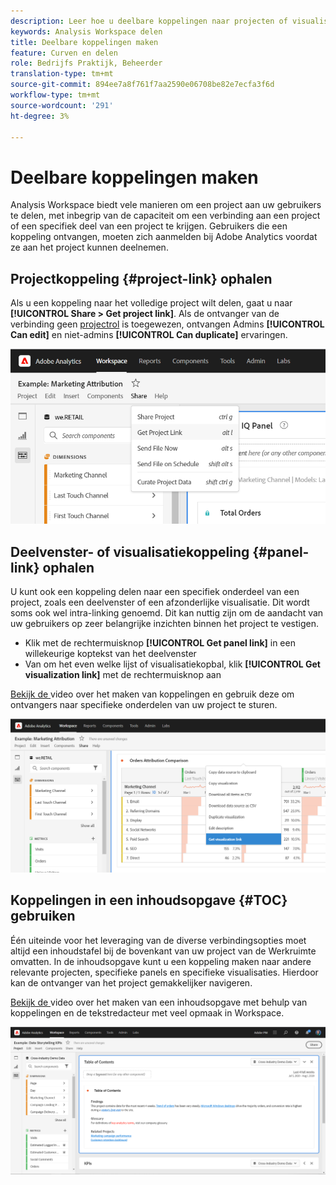 ```yaml
---
description: Leer hoe u deelbare koppelingen naar projecten of visualisaties maakt
keywords: Analysis Workspace delen
title: Deelbare koppelingen maken
feature: Curven en delen
role: Bedrijfs Praktijk, Beheerder
translation-type: tm+mt
source-git-commit: 894ee7a8f761f7aa2590e06708be82e7ecfa3f6d
workflow-type: tm+mt
source-wordcount: '291'
ht-degree: 3%

---
```



# Deelbare koppelingen maken

Analysis Workspace biedt vele manieren om een project aan uw gebruikers te delen, met inbegrip van de capaciteit om een verbinding aan een project of een specifiek deel van een project te krijgen. Gebruikers die een koppeling ontvangen, moeten zich aanmelden bij Adobe Analytics voordat ze aan het project kunnen deelnemen.

## Projectkoppeling {#project-link} ophalen

Als u een koppeling naar het volledige project wilt delen, gaat u naar **[!UICONTROL Share > Get project link]**. Als de ontvanger van de verbinding geen [projectrol](https://docs.adobe.com/content/help/nl-NL/analytics/analyze/analysis-workspace/curate-share/share-projects.html) is toegewezen, ontvangen Admins **[!UICONTROL Can edit]** en niet-admins **[!UICONTROL Can duplicate]** ervaringen.

![](assets/get-project-link.png)

## Deelvenster- of visualisatiekoppeling {#panel-link} ophalen

U kunt ook een koppeling delen naar een specifiek onderdeel van een project, zoals een deelvenster of een afzonderlijke visualisatie. Dit wordt soms ook wel intra-linking genoemd. Dit kan nuttig zijn om de aandacht van uw gebruikers op zeer belangrijke inzichten binnen het project te vestigen.

* Klik met de rechtermuisknop **[!UICONTROL Get panel link]** in een willekeurige koptekst van het deelvenster
* Van om het even welke lijst of visualisatiekopbal, klik **[!UICONTROL Get visualization link]** met de rechtermuisknop aan

[Bekijk de ](https://docs.adobe.com/content/help/en/analytics-learn/tutorials/analysis-workspace/visualizations/intra-linking-in-analysis-workspace.html) video over het maken van koppelingen en gebruik deze om ontvangers naar specifieke onderdelen van uw project te sturen.

![](assets/get-viz-link.png)

## Koppelingen in een inhoudsopgave {#TOC} gebruiken

Één uiteinde voor het leveraging van de diverse verbindingsopties moet altijd een inhoudstafel bij de bovenkant van uw project van de Werkruimte omvatten. In de inhoudsopgave kunt u een koppeling maken naar andere relevante projecten, specifieke panels en specifieke visualisaties. Hierdoor kan de ontvanger van het project gemakkelijker navigeren.

[Bekijk de ](https://docs.adobe.com/content/help/en/analytics-learn/tutorials/analysis-workspace/navigating-workspace-projects/create-a-toc-in-analysis-workspace.html) video over het maken van een inhoudsopgave met behulp van koppelingen en de tekstredacteur met veel opmaak in Workspace.

![](assets/toc.png)